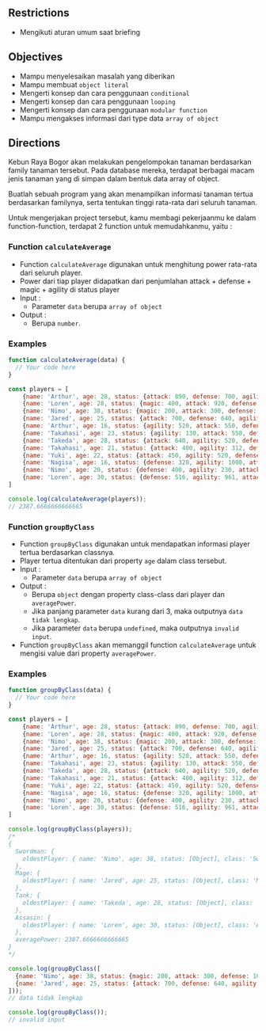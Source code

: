 ## Restrictions
- Mengikuti aturan umum saat briefing

## Objectives
- Mampu menyelesaikan masalah yang diberikan
- Mampu membuat `object literal`
- Mengerti konsep dan cara penggunaan `conditional`
- Mengerti konsep dan cara penggunaan `looping`
- Mengerti konsep dan cara penggunaan `modular function`
- Mampu mengakses informasi dari type data `array of object`

## Directions
 
Kebun Raya Bogor akan melakukan pengelompokan tanaman berdasarkan family tanaman tersebut. Pada database mereka, terdapat berbagai macam jenis tanaman yang di simpan dalam bentuk data array of object.

Buatlah sebuah program yang akan menampilkan informasi tanaman tertua berdasarkan familynya, serta tentukan tinggi rata-rata dari seluruh tanaman.
 
Untuk mengerjakan project tersebut, kamu membagi pekerjaanmu ke dalam function-function, terdapat 2 function untuk memudahkanmu, yaitu :

### Function `calculateAverage`

- Function `calculateAverage` digunakan untuk menghitung power rata-rata dari seluruh player.
- Power dari tiap player didapatkan dari penjumlahan attack + defense + magic + agility di status player
- Input :
  - Parameter `data` berupa `array of object`
- Output :
  - Berupa `number`.

### Examples
```js
function calculateAverage(data) {
  // Your code here
}

const players = [
    {name: 'Arthur', age: 28, status: {attack: 890, defense: 700, agility: 800, magic: 870}, class: 'Swordman'},
    {name: 'Loren', age: 28, status: {magic: 400, attack: 920, defense: 800, agility: 760}, class: 'Swordman'},
    {name: 'Nimo', age: 38, status: {magic: 200, attack: 300, defense: 100, agility: 200}, class: 'Swordman'},
    {name: 'Jared', age: 25, status: {attack: 700, defense: 640, agility: 520, magic: 1200}, class: 'Mage'},
    {name: 'Arthur', age: 16, status: {agility: 520, attack: 550, defense: 470, magic: 800}, class: 'Mage'},
    {name: 'Takahasi', age: 23, status: {agility: 130, attack: 550, defense: 670, magic: 890}, class: 'Mage'},
    {name: 'Takeda', age: 28, status: {attack: 640, agility: 520, defense: 1100, magic: 400}, class: 'Tank'},
    {name: 'Takahasi', age: 21, status: {attack: 400, agility: 312, defense: 815, magic: 500}, class: 'Tank'},
    {name: 'Yuki', age: 22, status: {attack: 450, agility: 520, defense: 1000, magic: 300}, class: 'Tank'},
    {name: 'Nagisa', age: 16, status: {defense: 320, agility: 1000, attack: 580, magic: 520}, class: 'Assasin'},
    {name: 'Nimo', age: 20, status: {defense: 400, agility: 230, attack: 611, magic: 700}, class: 'Assasin'},
    {name: 'Loren', age: 30, status: {defense: 516, agility: 961, attack: 977, magic: 300}, class: 'Assasin'}
]

console.log(calculateAverage(players));
// 2387.6666666666665
```

### Function `groupByClass`

- Function `groupByClass` digunakan untuk mendapatkan informasi player tertua berdasarkan classnya.
- Player tertua ditentukan dari property `age` dalam class tersebut.
- Input :
  - Parameter `data` berupa `array of object`
- Output :
  - Berupa `object` dengan property class-class dari player dan `averagePower`.
  - Jika panjang parameter `data` kurang dari 3, maka outputnya `data tidak lengkap`.
  - Jika parameter `data` berupa `undefined`, maka outputnya `invalid input`.
- Function `groupByClass` akan memanggil function `calculateAverage` untuk mengisi value dari property `averagePower`.

### Examples
```js
function groupByClass(data) {
  // Your code here
}

const players = [
    {name: 'Arthur', age: 28, status: {attack: 890, defense: 700, agility: 800, magic: 870}, class: 'Swordman'},
    {name: 'Loren', age: 28, status: {magic: 400, attack: 920, defense: 800, agility: 760}, class: 'Swordman'},
    {name: 'Nimo', age: 38, status: {magic: 200, attack: 300, defense: 100, agility: 200}, class: 'Swordman'},
    {name: 'Jared', age: 25, status: {attack: 700, defense: 640, agility: 520, magic: 1200}, class: 'Mage'},
    {name: 'Arthur', age: 16, status: {agility: 520, attack: 550, defense: 470, magic: 800}, class: 'Mage'},
    {name: 'Takahasi', age: 23, status: {agility: 130, attack: 550, defense: 670, magic: 890}, class: 'Mage'},
    {name: 'Takeda', age: 28, status: {attack: 640, agility: 520, defense: 1100, magic: 400}, class: 'Tank'},
    {name: 'Takahasi', age: 21, status: {attack: 400, agility: 312, defense: 815, magic: 500}, class: 'Tank'},
    {name: 'Yuki', age: 22, status: {attack: 450, agility: 520, defense: 1000, magic: 300}, class: 'Tank'},
    {name: 'Nagisa', age: 16, status: {defense: 320, agility: 1000, attack: 580, magic: 520}, class: 'Assasin'},
    {name: 'Nimo', age: 20, status: {defense: 400, agility: 230, attack: 611, magic: 700}, class: 'Assasin'},
    {name: 'Loren', age: 30, status: {defense: 516, agility: 961, attack: 977, magic: 300}, class: 'Assasin'}
]

console.log(groupByClass(players));
/*
{
  Swordman: {
    oldestPlayer: { name: 'Nimo', age: 38, status: [Object], class: 'Swordman' }
  },
  Mage: {
    oldestPlayer: { name: 'Jared', age: 25, status: [Object], class: 'Mage' }
  },
  Tank: {
    oldestPlayer: { name: 'Takeda', age: 28, status: [Object], class: 'Tank' }
  },
  Assasin: {
    oldestPlayer: { name: 'Loren', age: 30, status: [Object], class: 'Assasin' }
  },
  averagePower: 2387.6666666666665
}
*/

console.log(groupByClass([
  {name: 'Nimo', age: 38, status: {magic: 200, attack: 300, defense: 100, agility: 200}, class: 'Swordman'},
  {name: 'Jared', age: 25, status: {attack: 700, defense: 640, agility: 520, magic: 1200}, class: 'Mage'}
]));
// data tidak lengkap

console.log(groupByClass());
// invalid input
```